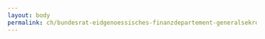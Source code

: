 ```yaml
---
layout: body
permalink: ch/bundesrat-eidgenoessisches-finanzdepartement-generalsekretariat-efd-ressourcen-efd-sprachdienste-efd-koordinationsstelle-und-sprachdienst-fuer-franzoesisch-deutsch-englisch/
---
```


